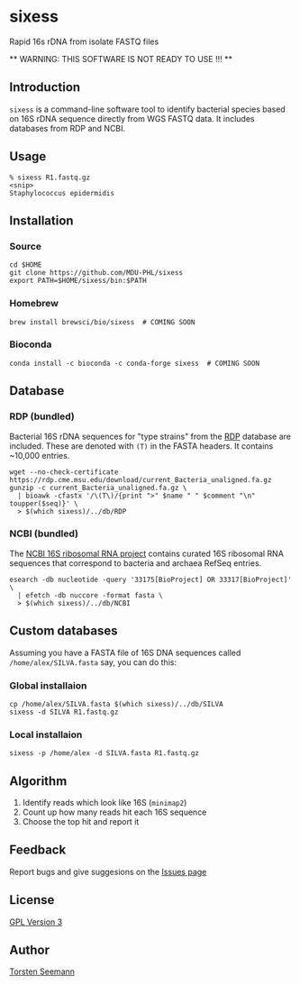 # sixess
Rapid 16s rDNA from isolate FASTQ files

** WARNING: THIS SOFTWARE IS NOT READY TO USE !!! **

## Introduction

`sixess` is a command-line software tool to identify 
bacterial species based on 16S rDNA sequence directly
from WGS FASTQ data. It includes databases from RDP and NCBI.

## Usage

```
% sixess R1.fastq.gz
<snip>
Staphylococcus epidermidis
```

## Installation

### Source
```
cd $HOME
git clone https://github.com/MDU-PHL/sixess
export PATH=$HOME/sixess/bin:$PATH
```
### Homebrew
```
brew install brewsci/bio/sixess  # COMING SOON
```
### Bioconda
```
conda install -c bioconda -c conda-forge sixess  # COMING SOON
```

## Database

### RDP (bundled)

Bacterial 16S rDNA sequences for "type strains" 
from the [RDP](https://rdp.cme.msu.edu/) database
are included. These are denoted with `(T)` in the
FASTA headers. It contains ~10,000 entries.

```
wget --no-check-certificate https://rdp.cme.msu.edu/download/current_Bacteria_unaligned.fa.gz
gunzip -c current_Bacteria_unaligned.fa.gz \
  | bioawk -cfastx '/\(T\)/{print ">" $name " " $comment "\n" toupper($seq)}' \
  > $(which sixess)/../db/RDP
```

### NCBI (bundled)

The [NCBI 16S ribosomal RNA project](https://www.ncbi.nlm.nih.gov/refseq/targetedloci/)
contains curated 16S ribosomal RNA sequences
that correspond to bacteria and archaea RefSeq entries.

```
esearch -db nucleotide -query '33175[BioProject] OR 33317[BioProject]' \
  | efetch -db nuccore -format fasta \
  > $(which sixess)/../db/NCBI
```

## Custom databases

Assuming you have a FASTA file of 16S DNA sequences
called `/home/alex/SILVA.fasta` say, you can do this:

### Global installaion

```
cp /home/alex/SILVA.fasta $(which sixess)/../db/SILVA
sixess -d SILVA R1.fastq.gz
```

### Local installaion

```
sixess -p /home/alex -d SILVA.fasta R1.fastq.gz
```

## Algorithm

1. Identify reads which look like 16S (`minimap2`)
2. Count up how many reads hit each 16S sequence
3. Choose the top hit and report it

## Feedback

Report bugs and give suggesions on the
[Issues page](https://github.com/tseemann/sixess/issues)

## License

[GPL Version 3](https://raw.githubusercontent.com/tseemann/sixess/master/LICENSE)

## Author

[Torsten Seemann](http://tseemann.github.io)

